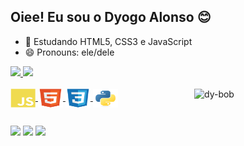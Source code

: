 ## Oiee! Eu sou o Dyogo Alonso 😊

- 🌱 Estudando HTML5, CSS3 e JavaScript
- 😄 Pronouns: ele/dele

<div>
  <a href="https://github.com/dyogoalonso">
  <img height="180em" src="https://github-readme-stats.vercel.app/api?username=dyogoalonso&show_icons=true&theme=dark&include_all_commits=true&count_private=true"/>
  <img height="180em" src="https://github-readme-stats.vercel.app/api/top-langs/?username=dyogoalonso&layout=compact&langs_count=7&theme=dark"/>
</div>

 <div style="display: inline_block"><br>
  <img align="center" alt="dy-Js" height="30" width="40" src="https://raw.githubusercontent.com/devicons/devicon/master/icons/javascript/javascript-plain.svg">
  <img align="center" alt="dy-HTML" height="30" width="40" src="https://raw.githubusercontent.com/devicons/devicon/master/icons/html5/html5-original.svg">
  <img align="center" alt="dy-CSS" height="30" width="40" src="https://raw.githubusercontent.com/devicons/devicon/master/icons/css3/css3-original.svg">
  <img align="center" alt="dy-Python" height="30" width="40" src="https://raw.githubusercontent.com/devicons/devicon/master/icons/python/python-original.svg">
  <img align="right" alt="dy-bob" height="200" width="210" src="https://media.giphy.com/media/I2otX1knPW0Fi/giphy.gif?cid=ecf05e47j3qdc431jqqfpj75vf3r9cavbks1z83nbfsbln8a&rid=giphy.gif&ct=g">
</div>
  
  ##
  
  <div>
    
  <a href="https://www.instagram.com/sr.kartter/" target="_blank"><img src="https://img.shields.io/badge/-Instagram-%23E4405F?style=for-the-badge&logo=instagram&logoColor=white" target="_blank"></a> 
  <a href = "mailto:dyogo.alonsoofc@outlook.com"><img src="https://img.shields.io/badge/Microsoft_Outlook-0078D4?style=for-the-badge&logo=microsoft-outlook&logoColor=white"></a>
  <a href="https://www.linkedin.com/in/dyogo-alonso-253521218/" target="_blank"><img src="https://img.shields.io/badge/-LinkedIn-%230077B5?style=for-the-badge&logo=linkedin&logoColor=white" target="_blank"></a>
    
  </div>
  
  ##
